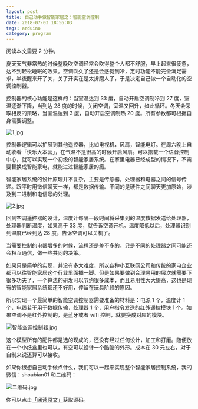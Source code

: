 ```yaml
---
layout: post
title: 自己动手做智能家居之：智能空调控制
date: 2018-07-03 18:56:03
tags: arduino
category: program
---
```

阅读本文需要 2 分钟。

夏天天气非常热的时候整晚吹空调经常会吹得整个人都不舒服，早上起来很疲惫，达不到轻松睡眠的效果。空调吹久了还是会感觉到冷，定时功能不能完全满足需求，半夜醒来开了关，关了开实在是太折磨人了，于是决定自己做一个自动化的空调控制器。
<!--more-->
控制器的核心功能是这样的：当室温达到 33 度，自动开启空调制冷到 27 度，室温逐渐下降，当到达 28 度的时候，关闭空调，室温又回升，如此循环。冬天会采取相反的策略，当室温达到 3 度，自动开启空调制热 20 度。所有参数都可根据自身需要调整。

![1.jpg](https://i.loli.net/2018/07/03/5b3ae717bffeb.jpg)

控制器逻辑可以扩展到其他遥控器，比如电视机，风扇，智能电灯。在周六晚上自动收看「快乐大本营」，在气温不是很高的时候开启风扇。可以搭载一个语音控制中心，就可以实现一个初级的智能家居系统。在家里电器已经成型的情况下，不需要替换成智能家电，就能过过智能家居的瘾。

智能家居系统的设计原理并不复杂，主要是传感器，处理器和电器之间的信号传递。跟平时用微信聊天一样，都是数据传输。不同的是硬件之间聊天更加原始，涉及到二进制和电信号的处理。

![2.jpg](https://i.loli.net/2018/07/03/5b3aea508e722.jpg)

回到空调遥控器的设计，温度计每隔一段时间将采集到的温度数据发送给处理器，处理器判断温度，如果高于 33 度，就告诉空调开机。温度降低以后，处理器识别到温度已经到达 28 度，告诉空调可以关机了。

当需要控制的电器增多的时候，流程还是差不多的，只是不同的处理器之间可能还会相互通信，做一些共同的决策。

如果只是简单的实现，并没有多大难度，所以各种小互联网公司和传统的家电企业都可以往智能家居这个行业里面插一脚。但是如果要做到合理易用的层次就需要下很多功夫了，一个算法的研发可以节约很多成本，而且易用性大大提高，这也是现有的智能家居系统都还不好用，停留在玩具阶段的原因。

所以实现一个最简单的智能空调控制器需要准备的材料是：电源 1 个，温度计 1 个，电线若干用于数据传输，处理器 1 个，用户指令发送的红外遥控模块 1 个。如果空调不是红外控制的，是蓝牙或者 wifi 控制，就要换成对应的模块。

![智能空调控制器.jpg](https://i.loli.net/2018/07/03/5b3afe0707069.jpg)

这个模型所有的配件都是选的现成的，还没有经过任何设计，加工和打磨。随便放在一个小纸盒里也可以，有空可以设计一个酷酷的外形。成本在 30 元左右，对于自制来说还算可以接收。

如果你很想自己动手做点什么，我们可以一起来实现整个智能家居控制系统，我的微信：shoubian01 和二维码：

![二维码.jpg](https://i.loli.net/2018/07/03/5b3b0290d15b7.jpg)

你可以点击[「阅读原文」](https://github.com/looker53/AirConditionerAutoControl)获取源码。





